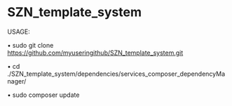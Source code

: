 # SZN_template_system

USAGE: 

  • sudo git clone https://github.com/myuseringithub/SZN_template_system.git
  
  • cd ./SZN_template_system/dependencies/services_composer_dependencyManager/
  
  • sudo composer update
